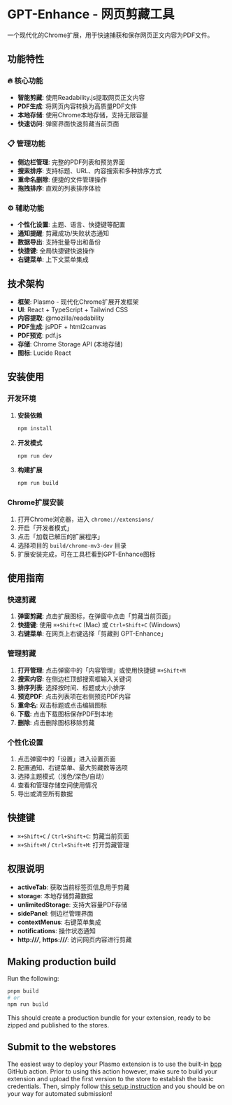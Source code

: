 # GPT-Enhance - 网页剪藏工具

一个现代化的Chrome扩展，用于快速捕获和保存网页正文内容为PDF文件。

## 功能特性

### 🔥 核心功能
- **智能剪藏**: 使用Readability.js提取网页正文内容
- **PDF生成**: 将网页内容转换为高质量PDF文件
- **本地存储**: 使用Chrome本地存储，支持无限容量
- **快速访问**: 弹窗界面快速剪藏当前页面

### 📋 管理功能
- **侧边栏管理**: 完整的PDF列表和预览界面
- **搜索排序**: 支持标题、URL、内容搜索和多种排序方式
- **重命名删除**: 便捷的文件管理操作
- **拖拽排序**: 直观的列表排序体验

### ⚙️ 辅助功能
- **个性化设置**: 主题、语言、快捷键等配置
- **通知提醒**: 剪藏成功/失败状态通知
- **数据导出**: 支持批量导出和备份
- **快捷键**: 全局快捷键快速操作
- **右键菜单**: 上下文菜单集成

## 技术架构

- **框架**: Plasmo - 现代化Chrome扩展开发框架
- **UI**: React + TypeScript + Tailwind CSS
- **内容提取**: @mozilla/readability
- **PDF生成**: jsPDF + html2canvas
- **PDF预览**: pdf.js
- **存储**: Chrome Storage API (本地存储)
- **图标**: Lucide React

## 安装使用

### 开发环境

1. **安装依赖**
   ```bash
   npm install
   ```

2. **开发模式**
   ```bash
   npm run dev
   ```

3. **构建扩展**
   ```bash
   npm run build
   ```

### Chrome扩展安装

1. 打开Chrome浏览器，进入 `chrome://extensions/`
2. 开启「开发者模式」
3. 点击「加载已解压的扩展程序」
4. 选择项目的 `build/chrome-mv3-dev` 目录
5. 扩展安装完成，可在工具栏看到GPT-Enhance图标

## 使用指南

### 快速剪藏
1. **弹窗剪藏**: 点击扩展图标，在弹窗中点击「剪藏当前页面」
2. **快捷键**: 使用 `⌘+Shift+C` (Mac) 或 `Ctrl+Shift+C` (Windows)
3. **右键菜单**: 在网页上右键选择「剪藏到 GPT-Enhance」

### 管理剪藏
1. **打开管理**: 点击弹窗中的「内容管理」或使用快捷键 `⌘+Shift+M`
2. **搜索内容**: 在侧边栏顶部搜索框输入关键词
3. **排序列表**: 选择按时间、标题或大小排序
4. **预览PDF**: 点击列表项在右侧预览PDF内容
5. **重命名**: 双击标题或点击编辑图标
6. **下载**: 点击下载图标保存PDF到本地
7. **删除**: 点击删除图标移除剪藏

### 个性化设置
1. 点击弹窗中的「设置」进入设置页面
2. 配置通知、右键菜单、最大剪藏数等选项
3. 选择主题模式（浅色/深色/自动）
4. 查看和管理存储空间使用情况
5. 导出或清空所有数据

## 快捷键

- `⌘+Shift+C` / `Ctrl+Shift+C`: 剪藏当前页面
- `⌘+Shift+M` / `Ctrl+Shift+M`: 打开剪藏管理

## 权限说明

- **activeTab**: 获取当前标签页信息用于剪藏
- **storage**: 本地存储剪藏数据
- **unlimitedStorage**: 支持大容量PDF存储
- **sidePanel**: 侧边栏管理界面
- **contextMenus**: 右键菜单集成
- **notifications**: 操作状态通知
- **http://*/***, **https://*/***: 访问网页内容进行剪藏

## Making production build

Run the following:

```bash
pnpm build
# or
npm run build
```

This should create a production bundle for your extension, ready to be zipped and published to the stores.

## Submit to the webstores

The easiest way to deploy your Plasmo extension is to use the built-in [bpp](https://bpp.browser.market) GitHub action. Prior to using this action however, make sure to build your extension and upload the first version to the store to establish the basic credentials. Then, simply follow [this setup instruction](https://docs.plasmo.com/framework/workflows/submit) and you should be on your way for automated submission!
